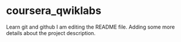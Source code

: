# coursera_qwiklabs
Learn git and github
I am editing the README file. Adding some more details about the project description.
